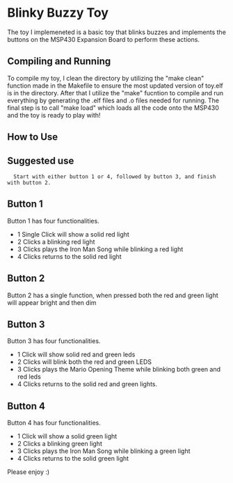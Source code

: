 # Blinky Buzzy Toy

The toy I implemeneted is a basic toy that blinks buzzes and implements the
buttons on the MSP430 Expansion Board to perform these actions.

## Compiling and Running
   To compile my toy, I clean the directory by utilizing the
   "make clean"
   function made in the Makefile to ensure the most updated version of toy.elf
   is in the directory.
   After that I utilize the
   "make"
   fucntion to compile and run everything by
   generating the .elf files and .o files needed for running.
   The final step is to call
   "make load"
   which loads all the code onto the
   MSP430 and the toy is ready to play with!

   
## How to Use
   ## Suggested use
      Start with either button 1 or 4, followed by button 3, and finish with button 2.

## Button 1
   Button 1 has four functionalities.
   - 1 Single Click will show a solid red light
   - 2 Clicks a blinking red light
   - 3 Clicks plays the Iron Man Song while blinking a red light
   - 4 Clicks returns to the solid red light
## Button 2
   Button 2 has a single function, when pressed both the red and green light
   will appear bright and then dim

## Button 3
   Button 3 has four functionalities.
   - 1 Click will show solid red and green leds
   - 2 Clicks will blink both the red and green LEDS
   - 3 Clicks plays the Mario Opening Theme while blinking both green and red
   leds
   - 4 Clicks returns to the solid red and green lights.

## Button 4
   Button 4 has four functionalities.
   - 1 Click will show a solid green light
   - 2 Clicks a blinking green light
   - 3 Clicks plays the Iron Man Song while blinking a green light
   - 4 Clicks returns to the solid green light

Please enjoy :)
